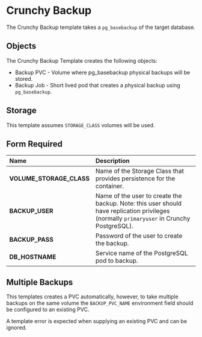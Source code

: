 # Crunchy Backup

The Crunchy Backup template takes a `pg_basebackup` of the target database.

## Objects

The Crunchy Backup Template creates the following objects:

* Backup PVC - Volume where pg_basebackup physical backups will be stored.
* Backup Job - Short lived pod that creates a physical backup using `pg_basebackup`.

## Storage

This template assumes `STORAGE_CLASS` volumes will be used.  

## Form Required 

**Name**|**Description**
:-----|:-----
**VOLUME_STORAGE_CLASS**|Name of the Storage Class that provides persistence for the container.
**BACKUP_USER**|Name of the user to create the backup.  Note: this user should have replication privileges (normally `primaryuser` in Crunchy PostgreSQL).
**BACKUP_PASS**|Password of the user to create the backup. 
**DB_HOSTNAME**|Service name of the PostgreSQL pod to backup.

## Multiple Backups

This templates creates a PVC automatically, however, to take multiple backups on the same volume the `BACKUP_PVC_NAME` environment field should be configured to an existing PVC.  

A template error is expected when supplying an existing PVC and can be ignored.
